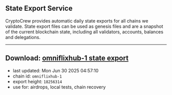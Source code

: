 ## State Export Service
CryptoCrew provides automatic daily state exports for all chains we validate. State export files can be used as genesis files and are a snapshot of the current blockchain state, including all validators, accounts, balances and delegations.

---
**Download: [omniflixhub-1 state export](https://dl-eu2.ccvalidators.com/SERVICE/omniflixhub/omniflixhub-1_export_18256314.json)**
---

- last updated: Mon Jun 30 2025 04:57:10
- chain id: `omniflixhub-1`
- export height: `18256314`
- use for: airdrops, local tests, chain recovery
